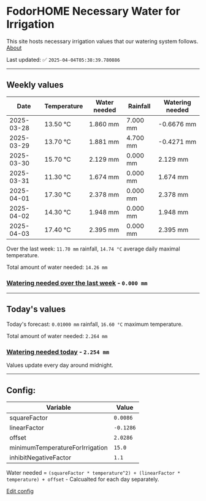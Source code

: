 # FodorHOME Necessary Water for Irrigation

This site hosts necessary irrigation values that our watering system follows. [About](https://github.com/redyau/irrigation)

Last updated: ✅ `2025-04-04T05:38:39.780886`

---

## Weekly values

| Date | Temperature | Water needed | Rainfall | Watering needed |
|-----|-----|-----|-----|-----|
| 2025-03-28 | 13.50 °C | 1.860 mm | 7.000 mm | -0.6676 mm |
| 2025-03-29 | 13.70 °C | 1.881 mm | 4.700 mm | -0.4271 mm |
| 2025-03-30 | 15.70 °C | 2.129 mm | 0.000 mm | 2.129 mm |
| 2025-03-31 | 11.30 °C | 1.674 mm | 0.000 mm | 1.674 mm |
| 2025-04-01 | 17.30 °C | 2.378 mm | 0.000 mm | 2.378 mm |
| 2025-04-02 | 14.30 °C | 1.948 mm | 0.000 mm | 1.948 mm |
| 2025-04-03 | 17.40 °C | 2.395 mm | 0.000 mm | 2.395 mm |


Over the last week: `11.70 mm` rainfall, `14.74 °C` average daily maximal temperature.

Total amount of water needed: `14.26 mm`

### [Watering needed over the last week](lastweek.txt) - `0.000 mm`

---

## Today's values

Today's forecast: `0.01000 mm` rainfall, `16.60 °C` maximum temperature.

Total amount of water needed: `2.264 mm`

### [Watering needed today](today.txt) - `2.254 mm`

Values update every day around midnight.

---

## Config:

| Variable | Value |
|-----|-----|
| squareFactor | `0.0086` |
| linearFactor | `-0.1286` |
| offset | `2.0286` |
| minimumTemperatureForIrrigation | `15.0` |
| inhibitNegativeFactor | `1.1` |

Water needed = `(squareFactor * temperature^2) + (linearFactor * temperature) + offset` - Calcualted for each day separately.

[Edit config](https://github.com/RedyAu/irrigation/edit/main/config.json)
